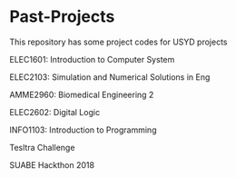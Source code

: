 # Past-Projects
This repository has some project codes for USYD projects 

ELEC1601: Introduction to Computer System

ELEC2103: Simulation and Numerical Solutions in Eng

AMME2960: Biomedical Engineering 2

ELEC2602: Digital Logic

INFO1103: Introduction to Programming

Tesltra Challenge

SUABE Hackthon 2018
